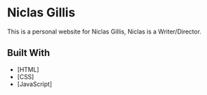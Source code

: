 # Niclas Gillis 

This is a personal website for Niclas Gillis, Niclas is a Writer/Director.

## Built With

* [HTML] 
* [CSS] 
* [JavaScript] 
